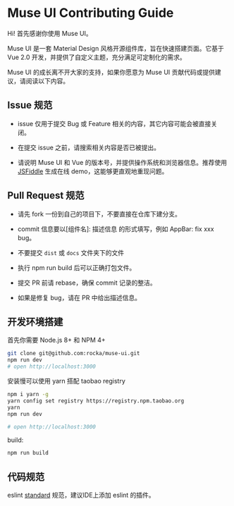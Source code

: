 # Muse UI Contributing Guide

Hi! 首先感谢你使用 Muse UI。

Muse UI 是一套 Material Design 风格开源组件库，旨在快速搭建页面。它基于 Vue 2.0 开发，并提供了自定义主题，充分满足可定制化的需求。

Muse UI 的成长离不开大家的支持，如果你愿意为 Muse UI 贡献代码或提供建议，请阅读以下内容。

## Issue 规范

* issue 仅用于提交 Bug 或 Feature 相关的内容，其它内容可能会被直接关闭。

* 在提交 issue 之前，请搜索相关内容是否已被提出。

* 请说明 Muse UI 和 Vue 的版本号，并提供操作系统和浏览器信息。推荐使用 [JSFiddle](https://jsfiddle.net/) 生成在线 demo，这能够更直观地重现问题。

## Pull Request 规范

* 请先 fork 一份到自己的项目下，不要直接在仓库下建分支。

* commit 信息要以[组件名]: 描述信息 的形式填写，例如 AppBar: fix xxx bug。

* 不要提交 `dist` 或 `docs` 文件夹下的文件

* 执行 npm run build 后可以正确打包文件。

* 提交 PR 前请 rebase，确保 commit 记录的整洁。

* 如果是修复 bug，请在 PR 中给出描述信息。

## 开发环境搭建

首先你需要 Node.js 8+ 和 NPM 4+

```bash
git clone git@github.com:rocka/muse-ui.git
npm run dev
# open http://localhost:3000
```

安装慢可以使用 yarn 搭配 taobao registry

```bash
npm i yarn -g
yarn config set registry https://registry.npm.taobao.org
yarn
npm run dev

# open http://localhost:3000
```

build:

```bash
npm run build
```

## 代码规范

eslint [standard](https://github.com/feross/standard/blob/master/RULES.md#javascript-standard-style) 规范，建议IDE上添加 eslint 的插件。

